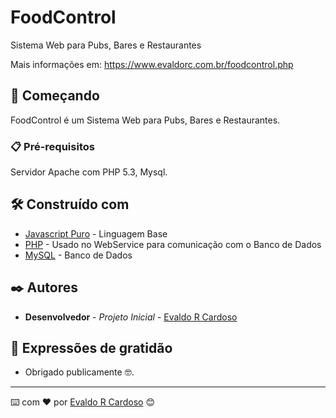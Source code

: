 # FoodControl

Sistema Web para Pubs, Bares e Restaurantes

Mais informações em:
https://www.evaldorc.com.br/foodcontrol.php


## 🚀 Começando

FoodControl é um Sistema Web para Pubs, Bares e Restaurantes.

### 📋 Pré-requisitos

Servidor Apache com PHP 5.3, Mysql.

## 🛠️ Construído com

* [Javascript Puro](https://www.javascript.com/) - Linguagem Base
* [PHP](https://www.php.net/) - Usado no WebService para comunicação com o Banco de Dados
* [MySQL](https://www.mysql.com/) - Banco de Dados


## ✒️ Autores

* **Desenvolvedor** - *Projeto Inicial* - [Evaldo R Cardoso](https://github.com/evaldorcardoso)

## 🎁 Expressões de gratidão

* Obrigado publicamente 🤓.


---
⌨️ com ❤️ por [Evaldo R Cardoso](https://github.com/evaldorcardoso) 😊
